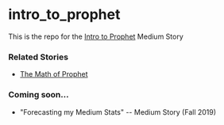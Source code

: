 # intro_to_prophet
This is the repo for the [Intro to Prophet](https://medium.com/future-vision/intro-to-prophet-9d5b1cbd674e) Medium Story 

### Related Stories
- [The Math of Prophet](https://medium.com/future-vision/the-math-of-prophet-46864fa9c55a)

### Coming soon...
- "Forecasting my Medium Stats" -- Medium Story (Fall 2019)
